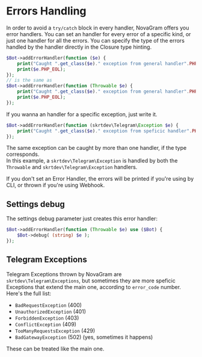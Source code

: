 # Errors Handling

In order to avoid a `try/catch` block in every handler, NovaGram offers you error handlers.
You can set an handler for every error of a specific kind, or just one handler for all the errors.
You can specify the type of the errors handled by the handler directly in the Closure type hinting.

```php
$Bot->addErrorHandler(function ($e) {
    print("Caught ".get_class($e)." exception from general handler".PHP_EOL);
    print($e.PHP_EOL);
});
// is the same as
$Bot->addErrorHandler(function (Throwable $e) {
    print("Caught ".get_class($e)." exception from general handler".PHP_EOL);
    print($e.PHP_EOL);
});
```

If you wanna an handler for a specific exception, just write it.

```php
$Bot->addErrorHandler(function (skrtdev\Telegram\Exception $e) {
    print("Caught ".get_class($e)." exception from speficic handler".PHP_EOL);
});
```

The same exception can be caught by more than one handler, if the type corresponds.  
In this example, a `skrtdev\Telegram\Exception` is handled by both the `Throwable` and `skrtdev\Telegram\Exception` handlers.

If you don't set an Error Handler, the errors will be printed if you're using by CLI, or thrown if you're using Webhook.

## Settings debug

The settings debug parameter just creates this error handler:  
```php
$Bot->addErrorHandler(function (Throwable $e) use ($Bot) {
    $Bot->debug( (string) $e );
});
```

## Telegram Exceptions

Telegram Exceptions thrown by NovaGram are `skrtdev\Telegram\Exceptions`, but sometimes they are more speficic Exceptions that extend the main one, according to `error_code` number. Here's the full list:  

- `BadRequestException` (400)
- `UnauthorizedException` (401)
- `ForbiddenException` (403)
- `ConflictException` (409)
- `TooManyRequestsException` (429)
- `BadGatewayException` (502) (yes, sometimes it happens)

These can be treated like the main one.
